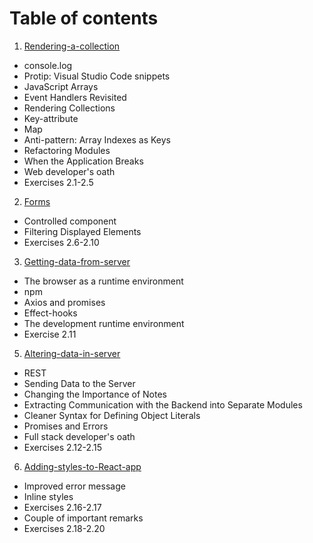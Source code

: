 # Table of contents

1. [Rendering-a-collection](https://fullstackopen.com/en/part2/rendering_a_collection_modules)
  - console.log
  - Protip: Visual Studio Code snippets
  - JavaScript Arrays
  - Event Handlers Revisited
  - Rendering Collections
  - Key-attribute
  - Map
  - Anti-pattern: Array Indexes as Keys
  - Refactoring Modules
  - When the Application Breaks
  - Web developer's oath
  - Exercises 2.1-2.5
2. [Forms](https://fullstackopen.com/en/part2/forms)
  - Controlled component
  - Filtering Displayed Elements
  - Exercises 2.6-2.10
3. [Getting-data-from-server](https://fullstackopen.com/en/part2/getting_data_from_server)
  - The browser as a runtime environment
  - npm
  - Axios and promises
  - Effect-hooks
  - The development runtime environment
  - Exercise 2.11
5. [Altering-data-in-server](https://fullstackopen.com/en/part2/altering_data_in_server)
  - REST
  - Sending Data to the Server
  - Changing the Importance of Notes
  - Extracting Communication with the Backend into Separate Modules
  - Cleaner Syntax for Defining Object Literals
  - Promises and Errors
  - Full stack developer's oath
  - Exercises 2.12-2.15
6. [Adding-styles-to-React-app](https://fullstackopen.com/en/part2/adding_styles_to_react_app)
  - Improved error message
  - Inline styles
  - Exercises 2.16-2.17
  - Couple of important remarks
  - Exercises 2.18-2.20
